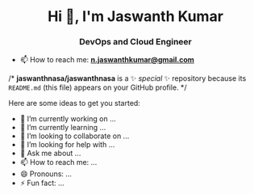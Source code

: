 <h1 align="center">Hi 👋, I'm Jaswanth Kumar</h1>
<h3 align="center">DevOps and Cloud Engineer </h3>

- 📫 How to reach me: **n.jaswanthkumar@gmail.com**

/* **jaswanthnasa/jaswanthnasa** is a ✨ _special_ ✨ repository because its `README.md` (this file) appears on your GitHub profile. */

Here are some ideas to get you started:

- 🔭 I’m currently working on ...
- 🌱 I’m currently learning ...
- 👯 I’m looking to collaborate on ...
- 🤔 I’m looking for help with ...
- 💬 Ask me about ...
- 📫 How to reach me: ...
- 😄 Pronouns: ...
- ⚡ Fun fact: ...
